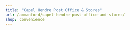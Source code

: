 ```yaml
---
title: "Capel Hendre Post Office & Stores"
url: /ammanford/capel-hendre-post-office-and-stores/
shop: convenience
---
```

